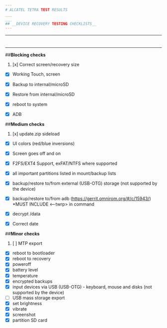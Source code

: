 ```yaml
---
# ALCATEL TETRA TEST RESULTS
___
___
## __DEVICE RECOVERY TESTING CHECKLISTS__
---
```

___
#
___
##**Blocking checks**


1. [x] Correct screen/recovery size
- [x] Working Touch, screen
- [x] Backup to internal/microSD
- [x] Restore from internal/microSD
- [x] reboot to system
- [x] ADB



##**Medium checks**
  

1. [x] update.zip sideload
- [x] UI colors (red/blue inversions)
- [x] Screen goes off and on
- [x] F2FS/EXT4 Support, exFAT/NTFS where supported
- [x] all important partitions listed in mount/backup lists
- [x] backup/restore to/from external (USB-OTG) storage (not supported by the device)
- [x] backup/restore to/from adb (https://gerrit.omnirom.org/#/c/15943/) *MUST INCLUDE <--twrp> in command
- [x] decrypt /data
- [x] Correct date


##**Minor checks**


1. [ ] MTP export
- [x] reboot to bootloader
- [x] reboot to recovery
- [x] poweroff
- [x] battery level
- [x] temperature
- [x] encrypted backups
- [x] input devices via USB (USB-OTG) - keyboard, mouse and disks (not supported by the device)
- [ ] USB mass storage export
- [x] set brightness
- [x] vibrate
- [x] screenshot
- [x] partition SD card

